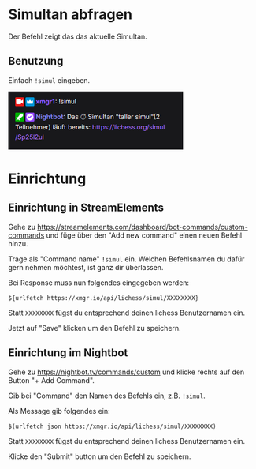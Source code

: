 # Simultan abfragen

Der Befehl zeigt das das aktuelle Simultan.

## Benutzung

Einfach `!simul` eingeben.

![Simul](../images/simul.png)


# Einrichtung

## Einrichtung in StreamElements

Gehe zu https://streamelements.com/dashboard/bot-commands/custom-commands und füge über den "Add new command" einen
neuen Befehl hinzu.

Trage als "Command name" `!simul` ein. Welchen Befehlsnamen du dafür gern nehmen möchtest, ist ganz dir
überlassen.

Bei Response muss nun folgendes eingegeben werden:

```
${urlfetch https://xmgr.io/api/lichess/simul/XXXXXXXX}
```

Statt `XXXXXXXX` fügst du entsprechend deinen lichess Benutzernamen ein.

Jetzt auf "Save" klicken um den Befehl zu speichern.

## Einrichtung im Nightbot

Gehe zu https://nightbot.tv/commands/custom und klicke rechts auf den Button
"+ Add Command".

Gib bei "Command" den Namen des Befehls ein, z.B. `!simul`.

Als Message gib folgendes ein:

```
$(urlfetch json https://xmgr.io/api/lichess/simul/XXXXXXXX)
```

Statt `XXXXXXXX` fügst du entsprechend deinen lichess Benutzernamen ein.

Klicke den "Submit" button um den Befehl zu speichern.
